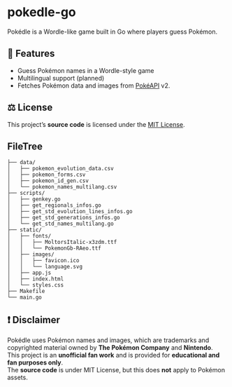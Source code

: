 # pokedle-go

Pokédle is a Wordle-like game built in Go where players guess Pokémon.

## 🚀 Features
- Guess Pokémon names in a Wordle-style game
- Multilingual support (planned)
- Fetches Pokémon data and images from [PokéAPI](https://pokeapi.co/) v2.

## ⚖️ License
This project’s **source code** is licensed under the [MIT License](LICENSE).

## FileTree
```
├── data/
│   ├── pokemon_evolution_data.csv
│   ├── pokemon_forms.csv
│   ├── pokemon_id_gen.csv
│   └── pokemon_names_multilang.csv
├── scripts/
│   ├── genkey.go
│   ├── get_regionals_infos.go
│   ├── get_std_evolution_lines_infos.go
│   ├── get_std_generations_infos.go
│   └── get_std_names_multilang.go
├── static/
│   ├── fonts/
│   │   ├── MoltorsItalic-x3zdm.ttf
│   │   └── PokemonGb-RAeo.ttf
│   ├── images/
│   │   ├── favicon.ico
│   │   └── language.svg
│   ├── app.js
│   ├── index.html
│   └── styles.css
├── Makefile
└── main.go
```

## ❗ Disclaimer
Pokédle uses Pokémon names and images, which are trademarks and copyrighted material owned by **The Pokémon Company** and **Nintendo**.  
This project is an **unofficial fan work** and is provided for **educational and fan purposes only**.  
The **source code** is under MIT License, but this does **not** apply to Pokémon assets.
